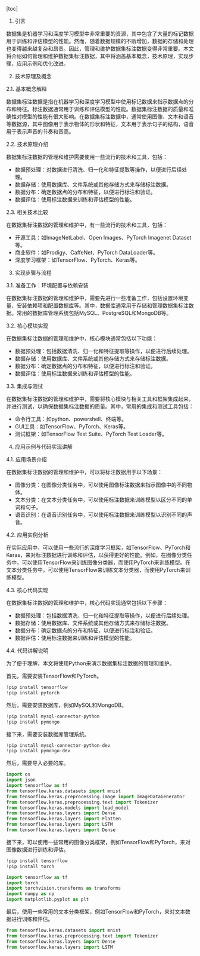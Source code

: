 
[toc]                    
                
                
1. 引言

数据集是机器学习和深度学习模型中非常重要的资源，其中包含了大量的标记数据用于训练和评估模型的性能。然而，随着数据规模的不断增加，数据的存储和处理也变得越来越复杂和昂贵。因此，管理和维护数据集标注数据变得非常重要。本文将介绍如何管理和维护数据集标注数据，其中将涵盖基本概念，技术原理，实现步骤，应用示例和优化改进。

2. 技术原理及概念

2.1. 基本概念解释

数据集标注数据是指在机器学习和深度学习模型中使用标记数据来指示数据点的分布和特征。标注数据通常用于训练和评估模型的性能。数据集标注数据的质量和准确性对模型的性能有很大影响。在数据集标注数据中，通常使用图像、文本和语音等数据源，其中图像用于表示物体的形状和特征，文本用于表示句子的结构，语音用于表示声音的节奏和音高。

2.2. 技术原理介绍

数据集标注数据的管理和维护需要使用一些流行的技术和工具，包括：

- 数据预处理：对数据进行清洗、归一化和特征提取等操作，以便进行后续处理。
- 数据存储：使用数据库、文件系统或其他存储方式来存储标注数据。
- 数据分布：确定数据点的分布和特征，以便进行标注和验证。
- 数据评估：使用标注数据来训练和评估模型的性能。

2.3. 相关技术比较

在数据集标注数据的管理和维护中，有一些流行的技术和工具，包括：

- 开源工具：如ImageNetLabel、Open Images、PyTorch Imagenet Dataset等。
- 商业软件：如Prodigy、CaffeNet、PyTorch DataLoader等。
- 深度学习框架：如TensorFlow、PyTorch、Keras等。

3. 实现步骤与流程

3.1. 准备工作：环境配置与依赖安装

在数据集标注数据的管理和维护中，需要先进行一些准备工作，包括设置环境变量、安装依赖项和配置数据库等。其中，数据库通常用于存储和管理数据集标注数据。常用的数据库管理系统包括MySQL、PostgreSQL和MongoDB等。

3.2. 核心模块实现

在数据集标注数据的管理和维护中，核心模块通常包括以下功能：

- 数据预处理：包括数据清洗、归一化和特征提取等操作，以便进行后续处理。
- 数据存储：使用数据库、文件系统或其他存储方式来存储标注数据。
- 数据分布：确定数据点的分布和特征，以便进行标注和验证。
- 数据评估：使用标注数据来训练和评估模型的性能。

3.3. 集成与测试

在数据集标注数据的管理和维护中，需要将核心模块与相关工具和框架集成起来，并进行测试，以确保数据集标注数据的质量。其中，常用的集成和测试工具包括：

- 命令行工具：如python、powershell、终端等。
- GUI工具：如TensorFlow、PyTorch、Keras等。
- 测试框架：如TensorFlow Test Suite、PyTorch Test Loader等。

4. 应用示例与代码实现讲解

4.1. 应用场景介绍

在数据集标注数据的管理和维护中，可以将标注数据用于以下场景：

- 图像分类：在图像分类任务中，可以使用图像标注数据来指示图像中的不同物体。
- 文本分类：在文本分类任务中，可以使用标注数据来训练模型以区分不同的单词和句子。
- 语音识别：在语音识别任务中，可以使用标注数据来训练模型以识别不同的声音。

4.2. 应用实例分析

在实际应用中，可以使用一些流行的深度学习框架，如TensorFlow、PyTorch和Keras，来对标注数据进行训练和评估，以获得更好的性能。例如，在图像分类任务中，可以使用TensorFlow来训练图像分类器，而使用PyTorch来训练模型。在文本分类任务中，可以使用TensorFlow来训练文本分类器，而使用PyTorch来训练模型。

4.3. 核心代码实现

在数据集标注数据的管理和维护中，核心代码实现通常包括以下步骤：

- 数据预处理：包括数据清洗、归一化和特征提取等操作，以便进行后续处理。
- 数据存储：使用数据库、文件系统或其他存储方式来存储标注数据。
- 数据分布：确定数据点的分布和特征，以便进行标注和验证。
- 数据评估：使用标注数据来训练和评估模型的性能。

4.4. 代码讲解说明

为了便于理解，本文将使用Python来演示数据集标注数据的管理和维护。

首先，需要安装TensorFlow和PyTorch。

```python
!pip install tensorflow
!pip install pytorch
```

然后，需要安装数据库，例如MySQL和MongoDB。

```python
!pip install mysql-connector-python
!pip install pymongo
```

接下来，需要安装数据库管理系统。

```python
!pip install mysql-connector-python-dev
!pip install pymongo-dev
```

然后，需要导入必要的库。

```python
import os
import json
import tensorflow as tf
from tensorflow.keras.datasets import mnist
from tensorflow.keras.preprocessing.image import ImageDataGenerator
from tensorflow.keras.preprocessing.text import Tokenizer
from tensorflow.keras.models import load_model
from tensorflow.keras.layers import Dense
from tensorflow.keras.layers import Flatten
from tensorflow.keras.layers import LSTM
from tensorflow.keras.layers import Dense
```

接下来，可以使用一些常用的图像分类框架，例如TensorFlow和PyTorch，来对图像数据进行训练和评估。

```python
!pip install tensorflow
!pip install torch
```

```python
import tensorflow as tf
import torch
import torchvision.transforms as transforms
import numpy as np
import matplotlib.pyplot as plt
```

最后，使用一些常用的文本分类框架，例如TensorFlow和PyTorch，来对文本数据进行训练和评估。

```python
from tensorflow.keras.datasets import mnist
from tensorflow.keras.preprocessing.text import Tokenizer
from tensorflow.keras.layers import Dense
from tensorflow.keras.layers import LSTM
```

